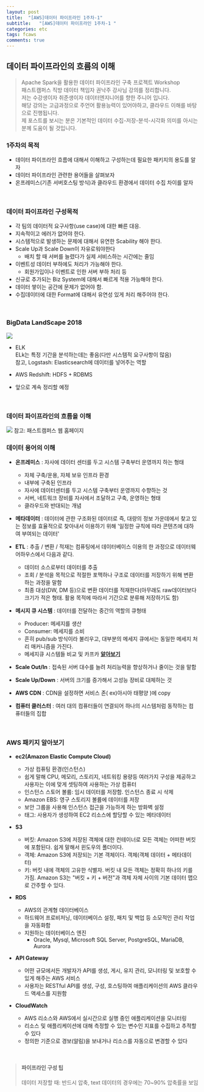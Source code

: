 ```yaml
---
layout: post
title:  "[AWS]데이터 파이프라인 1주차-1"
subtitle:   "[AWS]데이터 파이프라인 1주차-1 "
categories: etc
tags: fcaws
comments: true
---
```


## 데이터 파이프라인의 흐름의 이해
> Apache Spark을 활용한 데이터 파이프라인 구축 프로젝트 Workshop  
> 패스트캠퍼스 직방 데이터 책임자 권낙주 강사님 강의를 정리합니다.  
> 저는 수강생이자 취준생이자 데이터엔지니어를 향한 주니어 입니다.  
> 해당 강의는 고급과정으로 주언어 활용능력이 있어야하고, 클라우드 이해를 바탕으로 진행됩니다.  
> 제 포스트를 보시는 분은 기본적인 데이터 수집-저장-분석-시각화 의미를 아시는 분께 도움이 될 것입니다.

### 1주차의 목적
- 데이터 파이프라인 흐름에 대해서 이해하고 구성하는데 필요한 패키지의 용도를 알자
- 데이터 파이프라인 관련한 용어들을 살펴보자
- 온프레미스(기존 서버호스팅 방식)과 클라우드 환경에서 데이터 수집 차이를 알자

<br>

### 데이터 파이프라인 구성목적  

- 각 팀의 데이터적 요구사항(use case)에 대한 빠른 대응.
- 지속적이고 에러가 없어야 한다.  
- 시스템적으로 발생하는 문제에 대해서 유연한 Scability 해야 한다.
- Scale Up과 Scale Down이 자유로워야한다  
	- 배치 할 때 서버를 늘렸다가 실제 서비스하는 시간에는 줄임
- 이벤트성 데이터 부하에도 처리가 가능해야 한다.  
	- 회원가입이나 이벤트로 인한 서버 부하 처리 등
- 신규로 추가되는 Biz System에 대해서 빠르게 적용 가능해야 한다.
- 데이터 쌓이는 공간에 문제가 없어야 함.
- 수집데이터에 대한 Format에 대해서 유연성 있게 처리 해주어야 한다.

<br>

### BigData LandScape 2018

<img src="https://github.com/twowinsh87/twowinsh87.github.io/blob/master/assets/fastcamp_awsclass_img/Bigdata_Landscape2018.png?raw=true">  

- ELK  
ELk는 특정 기간을 분석하는데는 좋음(다만 시스템적 요구사항이 많음)  
참고, Logstash: Elasticsearch에 데이터를 넣어주는 역할    

- AWS Redshift: HDFS + RDBMS

- 앞으로 계속 정리할 예정

<br>


### 데이터 파이프라인의 흐름을 이해
<img src="https://github.com/twowinsh87/twowinsh87.github.io/blob/master/assets/fastcamp_awsclass_img/datapipeline-1.png?raw=true">  
참고: 패스트캠퍼스 웹 홈페이지


### 데이터 용어의 이해
- **온프레미스** : 자사에 데이터 센터를 두고 시스템 구축부터 운영까지 하는 형태
	- 자체 구축/운용, 자체 보유 인프라 환경
	- 내부에 구축된 인프라
	- 자사에 데이터센터를 두고 시스템 구축부터 운영까지 수향하는 것
	- 서버, 네트워크 장비를 자사에서 조달하고 구축, 운영하는 형태
	- 클라우드와 반대되는 개념

- **메타데이터** : 데이터에 관한 구조화된 데이터로 즉, 대량의 정보 가운데에서 찾고 있는 정보를 효율적으로 찾아내서 이용하기 위해 '일정한 규칙에 따라 콘텐츠에 대하여 부여되는 데이터'

- **ETL** : 추출 / 변환 / 적재는 컴퓨팅에서 데이터베이스 이용의 한 과정으로 데이터웨어하우스에서 다음과 같다.
	- 데이터 소스로부터 데이터를 추출
	- 조회 / 분석을 목적으로 적절한 포맥하나 구조로 데이터를 저장하기 위해 변환하는 과정을 말함
	- 최종 대상(DW, DM 등)으로 변환 데이터를 적재한다(아무래도 raw데이터보다 크기가 적은 형태. 활용 목적에 따라서 기간으로 분류해 저장하기도 함)

- **메시지 큐 시스템** : 데이터를 전달하는 중간의 역할의 큐형태
	- Producer: 메세지를 생산
	- Consumer: 메세지를 소비
	- 흔히 pub/sub 방식이라 불리우고, 대부분의 메세지 큐에서는 동일한 메세지 처리 매커니즘을 가진다.
	- 메세지큐 시스템들 비교 및 카프카 **[알아보기](https://twowinsh87.github.io/etc/2018/08/07/etc-kafka-8/)**

- **Scale Out/In** : 접속된 서버 대수를 늘려 처리능력을 향상하거나 줄이는 것을 말함  

- **Scale Up/Down** : 서버의 크기를 증가해서 고성능 장비로 대체하는 것  
- **AWS CDN** : CDN을 설정하면 서비스 존( ex)아시아 태평양 )에 copy
- **컴퓨터 클러스터** : 여러 대의 컴퓨터들이 연결되어 하나의 시스템처럼 동작하는 컴퓨터들의 집합

<br>

### AWS 패키지 알아보기

- **ec2(Amazon Elastic Compute Cloud)**
	- 가상 컴퓨팅 환경(인스턴스)
	- 쉽게 말해 CPU, 메모리, 스토리지, 네트워킹 용량등 여러가지 구성을 제공하고 사용자는 이에 맞게 셋팅하여 사용하는 가상 컴퓨터
	- 인스턴스 스토어 볼륨: 임시 데이터를 저장함. 인스턴스 종료 시 삭제
	- Amazon EBS: 영구 스토리지 볼륨에 데이터를 저장
	- 보안 그룹을 사용해 인스턴스 접근을 가능하게 하는 방화벽 설정
	- 태그: 사용자가 생성하여 EC2 리소스에 할당할 수 있는 메타데이터

- **S3**
	- 버킷: Amazon S3에 저장된 객체에 대한 컨테이너로 모든 객체는 어떠한 버킷에 포함된다. 쉽게 말해서 윈도우의 폴더이다.
	- 객체: Amazon S3에 저장되는 기본 객체이다. 객체(객체 데이터 + 메타데이터)
	- 키: 버킷 내에 객체의 고유한 식별자. 버킷 내 모든 객체는 정확히 하나의 키를 가짐. Amazon S3는 "버킷 + 키 + 버전"과 객체 자체 사이의 기본 데이터 맵으로 간주할 수 있다.

- **RDS**  
	- AWS의 관계형 데이터베이스
	- 하드웨어 프로비저닝, 데이터베이스 설정, 패치 및 백업 등 소모적인 관리 작업을 자동화함
	- 지원하는 데이터베이스 엔진
		- Oracle, Mysql, Microsoft SQL Server, PostgreSQL, MariaDB, Aurora

- **API Gateway**
	- 어떤 규모에서든 개발자가 API를 생성, 게시, 유지 관리, 모니터링 및 보호할 수 있게 해주는 AWS 서비스
	- 사용자는 RESTful API를 생성, 구성, 호스팅하여 애플리케이션의 AWS 클라우드 액세스를 지원함

- **CloudWatch**
	- AWS 리소스와 AWS에서 실시간으로 실행 중인 애플리케이션을 모니터링
	- 리소스 및 애플리케이션에 대해 측정할 수 있는 변수인 지표를 수집하고 추적할 수 있다
	- 정의한 기준으로 경보(알림)을 보내거나 리소스를 자동으로 변경할 수 있다

<br>


> #### 파이프라인 구성 팁
> 데이터 저장할 때: 반드시 압축, text 데이터의 경우에는 70~90% 압축률을 보임
